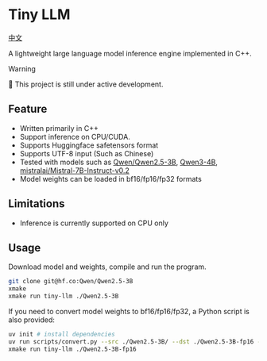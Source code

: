 # Tiny LLM

[中文](./README.zh.md)

A lightweight large language model inference engine implemented in C++.

> [!WARNING]
> 🚧 This project is still under active development.

## Feature

- Written primarily in C++
- Support inference on CPU/CUDA.
- Supports Huggingface safetensors format
- Supports UTF-8 input (Such as Chinese)
- Tested with models such as [Qwen/Qwen2.5-3B](https://huggingface.co/mistralai/Mistral-7B-Instruct-v0.2/), [Qwen3-4B](https://huggingface.co/Qwen/Qwen2.5-3B/), [mistralai/Mistral-7B-Instruct-v0.2](https://huggingface.co/mistralai/Mistral-7B-Instruct-v0.2)
- Model weights can be loaded in bf16/fp16/fp32 formats

## Limitations

- Inference is currently supported on CPU only

## Usage

Download model and weights, compile and run the program.

```bash
git clone git@hf.co:Qwen/Qwen2.5-3B
xmake
xmake run tiny-llm ./Qwen2.5-3B
```

If you need to convert model weights to bf16/fp16/fp32, a Python script is also provided:

```bash
uv init # install dependencies
uv run scripts/convert.py --src ./Qwen2.5-3B/ --dst ./Qwen2.5-3B-fp16 --dtype fp16
xmake run tiny-llm ./Qwen2.5-3B-fp16
```
